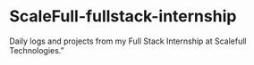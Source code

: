 # ScaleFull-fullstack-internship
Daily logs and projects from my Full Stack Internship at Scalefull Technologies.”
